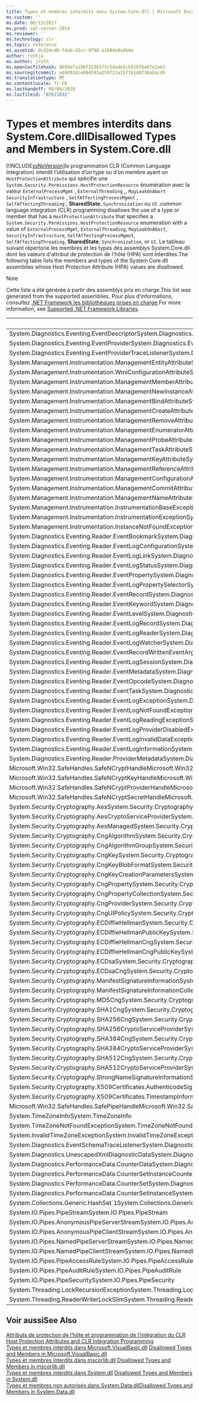 ```yaml
---
title: Types et membres interdits dans System.Core.dll | Microsoft Docs
ms.custom: ''
ms.date: 06/13/2017
ms.prod: sql-server-2014
ms.reviewer: ''
ms.technology: clr
ms.topic: reference
ms.assetid: dcd24cd6-f4ab-42cc-9786-a1604e8a4b4e
author: rothja
ms.author: jroth
ms.openlocfilehash: 8699afa19bf32365f5c5dede5cb918f8a67e2ab1
ms.sourcegitcommit: ad4d92dce894592a259721a1571b1d8736abacdb
ms.translationtype: MT
ms.contentlocale: fr-FR
ms.lasthandoff: 08/04/2020
ms.locfileid: "87611832"
---
```

# <a name="disallowed-types-and-members-in-systemcoredll"></a><span data-ttu-id="5fe52-102">Types et membres interdits dans System.Core.dll</span><span class="sxs-lookup"><span data-stu-id="5fe52-102">Disallowed Types and Members in System.Core.dll</span></span>
  [!INCLUDE[ssNoVersion](../../includes/ssnoversion-md.md)]<span data-ttu-id="5fe52-103">la programmation CLR (Common Language Integration) interdit l’utilisation d’un type ou d’un membre ayant un `HostProtectionAttribute` qui spécifie une `System.Security.Permissions.HostProtectionResource` énumération avec la valeur `ExternalProcessMgmt` , `ExternalThreading` ,, `MayLeakOnAbort` `SecurityInfrastructure` , `SelfAffectingProcessMgmnt` , `SelfAffectingThreading` , **SharedState**, `Synchronization` ou `UI` .</span><span class="sxs-lookup"><span data-stu-id="5fe52-103">common language integration (CLR) programming disallows the use of a type or member that has a `HostProtectionAttribute` that specifies a `System.Security.Permissions.HostProtectionResource` enumeration with a value of `ExternalProcessMgmt`, `ExternalThreading`, `MayLeakOnAbort`, `SecurityInfrastructure`, `SelfAffectingProcessMgmnt`, `SelfAffectingThreading`, **SharedState**, `Synchronization`, or `UI`.</span></span> <span data-ttu-id="5fe52-104">Le tableau suivant répertorie les membres et les types des assemblys System.Core.dll dont les valeurs d'attribut de protection de l'hôte (HPA) sont interdites.</span><span class="sxs-lookup"><span data-stu-id="5fe52-104">The following table lists the members and types of the System.Core.dll assemblies whose Host Protection Attribute (HPA) values are disallowed.</span></span>  
  
> [!NOTE]  
>  <span data-ttu-id="5fe52-105">Cette liste a été générée à partir des assemblys pris en charge.</span><span class="sxs-lookup"><span data-stu-id="5fe52-105">This list was generated from the supported assemblies.</span></span> <span data-ttu-id="5fe52-106">Pour plus d’informations, consultez [.NET Framework les bibliothèques prises en charge](../clr-integration/database-objects/supported-net-framework-libraries.md).</span><span class="sxs-lookup"><span data-stu-id="5fe52-106">For more information, see [Supported .NET Framework Libraries](../clr-integration/database-objects/supported-net-framework-libraries.md).</span></span>  
  
|<span data-ttu-id="5fe52-107">Type ou membre</span><span class="sxs-lookup"><span data-stu-id="5fe52-107">Type or Member</span></span>|<span data-ttu-id="5fe52-108">Valeur(s) HPA</span><span class="sxs-lookup"><span data-stu-id="5fe52-108">HPA Value(s)</span></span>|  
|--------------------|--------------------|  
|<span data-ttu-id="5fe52-109">System.Diagnostics.Eventing.EventDescriptor</span><span class="sxs-lookup"><span data-stu-id="5fe52-109">System.Diagnostics.Eventing.EventDescriptor</span></span>|<span data-ttu-id="5fe52-110">MayLeakOnAbort</span><span class="sxs-lookup"><span data-stu-id="5fe52-110">MayLeakOnAbort</span></span>|  
|<span data-ttu-id="5fe52-111">System.Diagnostics.Eventing.EventProvider</span><span class="sxs-lookup"><span data-stu-id="5fe52-111">System.Diagnostics.Eventing.EventProvider</span></span>|<span data-ttu-id="5fe52-112">MayLeakOnAbort</span><span class="sxs-lookup"><span data-stu-id="5fe52-112">MayLeakOnAbort</span></span>|  
|<span data-ttu-id="5fe52-113">System.Diagnostics.Eventing.EventProviderTraceListener</span><span class="sxs-lookup"><span data-stu-id="5fe52-113">System.Diagnostics.Eventing.EventProviderTraceListener</span></span>|<span data-ttu-id="5fe52-114">MayLeakOnAbort</span><span class="sxs-lookup"><span data-stu-id="5fe52-114">MayLeakOnAbort</span></span>|  
|<span data-ttu-id="5fe52-115">System.Management.Instrumentation.ManagementEntityAttribute</span><span class="sxs-lookup"><span data-stu-id="5fe52-115">System.Management.Instrumentation.ManagementEntityAttribute</span></span>|<span data-ttu-id="5fe52-116">MayLeakOnAbort</span><span class="sxs-lookup"><span data-stu-id="5fe52-116">MayLeakOnAbort</span></span>|  
|<span data-ttu-id="5fe52-117">System.Management.Instrumentation.WmiConfigurationAttribute</span><span class="sxs-lookup"><span data-stu-id="5fe52-117">System.Management.Instrumentation.WmiConfigurationAttribute</span></span>|<span data-ttu-id="5fe52-118">MayLeakOnAbort</span><span class="sxs-lookup"><span data-stu-id="5fe52-118">MayLeakOnAbort</span></span>|  
|<span data-ttu-id="5fe52-119">System.Management.Instrumentation.ManagementMemberAttribute</span><span class="sxs-lookup"><span data-stu-id="5fe52-119">System.Management.Instrumentation.ManagementMemberAttribute</span></span>|<span data-ttu-id="5fe52-120">MayLeakOnAbort</span><span class="sxs-lookup"><span data-stu-id="5fe52-120">MayLeakOnAbort</span></span>|  
|<span data-ttu-id="5fe52-121">System.Management.Instrumentation.ManagementNewInstanceAttribute</span><span class="sxs-lookup"><span data-stu-id="5fe52-121">System.Management.Instrumentation.ManagementNewInstanceAttribute</span></span>|<span data-ttu-id="5fe52-122">MayLeakOnAbort</span><span class="sxs-lookup"><span data-stu-id="5fe52-122">MayLeakOnAbort</span></span>|  
|<span data-ttu-id="5fe52-123">System.Management.Instrumentation.ManagementBindAttribute</span><span class="sxs-lookup"><span data-stu-id="5fe52-123">System.Management.Instrumentation.ManagementBindAttribute</span></span>|<span data-ttu-id="5fe52-124">MayLeakOnAbort</span><span class="sxs-lookup"><span data-stu-id="5fe52-124">MayLeakOnAbort</span></span>|  
|<span data-ttu-id="5fe52-125">System.Management.Instrumentation.ManagementCreateAttribute</span><span class="sxs-lookup"><span data-stu-id="5fe52-125">System.Management.Instrumentation.ManagementCreateAttribute</span></span>|<span data-ttu-id="5fe52-126">MayLeakOnAbort</span><span class="sxs-lookup"><span data-stu-id="5fe52-126">MayLeakOnAbort</span></span>|  
|<span data-ttu-id="5fe52-127">System.Management.Instrumentation.ManagementRemoveAttribute</span><span class="sxs-lookup"><span data-stu-id="5fe52-127">System.Management.Instrumentation.ManagementRemoveAttribute</span></span>|<span data-ttu-id="5fe52-128">MayLeakOnAbort</span><span class="sxs-lookup"><span data-stu-id="5fe52-128">MayLeakOnAbort</span></span>|  
|<span data-ttu-id="5fe52-129">System.Management.Instrumentation.ManagementEnumeratorAttribute</span><span class="sxs-lookup"><span data-stu-id="5fe52-129">System.Management.Instrumentation.ManagementEnumeratorAttribute</span></span>|<span data-ttu-id="5fe52-130">MayLeakOnAbort</span><span class="sxs-lookup"><span data-stu-id="5fe52-130">MayLeakOnAbort</span></span>|  
|<span data-ttu-id="5fe52-131">System.Management.Instrumentation.ManagementProbeAttribute</span><span class="sxs-lookup"><span data-stu-id="5fe52-131">System.Management.Instrumentation.ManagementProbeAttribute</span></span>|<span data-ttu-id="5fe52-132">MayLeakOnAbort</span><span class="sxs-lookup"><span data-stu-id="5fe52-132">MayLeakOnAbort</span></span>|  
|<span data-ttu-id="5fe52-133">System.Management.Instrumentation.ManagementTaskAttribute</span><span class="sxs-lookup"><span data-stu-id="5fe52-133">System.Management.Instrumentation.ManagementTaskAttribute</span></span>|<span data-ttu-id="5fe52-134">MayLeakOnAbort</span><span class="sxs-lookup"><span data-stu-id="5fe52-134">MayLeakOnAbort</span></span>|  
|<span data-ttu-id="5fe52-135">System.Management.Instrumentation.ManagementKeyAttribute</span><span class="sxs-lookup"><span data-stu-id="5fe52-135">System.Management.Instrumentation.ManagementKeyAttribute</span></span>|<span data-ttu-id="5fe52-136">MayLeakOnAbort</span><span class="sxs-lookup"><span data-stu-id="5fe52-136">MayLeakOnAbort</span></span>|  
|<span data-ttu-id="5fe52-137">System.Management.Instrumentation.ManagementReferenceAttribute</span><span class="sxs-lookup"><span data-stu-id="5fe52-137">System.Management.Instrumentation.ManagementReferenceAttribute</span></span>|<span data-ttu-id="5fe52-138">MayLeakOnAbort</span><span class="sxs-lookup"><span data-stu-id="5fe52-138">MayLeakOnAbort</span></span>|  
|<span data-ttu-id="5fe52-139">System.Management.Instrumentation.ManagementConfigurationAttribute</span><span class="sxs-lookup"><span data-stu-id="5fe52-139">System.Management.Instrumentation.ManagementConfigurationAttribute</span></span>|<span data-ttu-id="5fe52-140">MayLeakOnAbort</span><span class="sxs-lookup"><span data-stu-id="5fe52-140">MayLeakOnAbort</span></span>|  
|<span data-ttu-id="5fe52-141">System.Management.Instrumentation.ManagementCommitAttribute</span><span class="sxs-lookup"><span data-stu-id="5fe52-141">System.Management.Instrumentation.ManagementCommitAttribute</span></span>|<span data-ttu-id="5fe52-142">MayLeakOnAbort</span><span class="sxs-lookup"><span data-stu-id="5fe52-142">MayLeakOnAbort</span></span>|  
|<span data-ttu-id="5fe52-143">System.Management.Instrumentation.ManagementNameAttribute</span><span class="sxs-lookup"><span data-stu-id="5fe52-143">System.Management.Instrumentation.ManagementNameAttribute</span></span>|<span data-ttu-id="5fe52-144">MayLeakOnAbort</span><span class="sxs-lookup"><span data-stu-id="5fe52-144">MayLeakOnAbort</span></span>|  
|<span data-ttu-id="5fe52-145">System.Management.Instrumentation.InstrumentationBaseException</span><span class="sxs-lookup"><span data-stu-id="5fe52-145">System.Management.Instrumentation.InstrumentationBaseException</span></span>|<span data-ttu-id="5fe52-146">MayLeakOnAbort</span><span class="sxs-lookup"><span data-stu-id="5fe52-146">MayLeakOnAbort</span></span>|  
|<span data-ttu-id="5fe52-147">System.Management.Instrumentation.InstrumentationException</span><span class="sxs-lookup"><span data-stu-id="5fe52-147">System.Management.Instrumentation.InstrumentationException</span></span>|<span data-ttu-id="5fe52-148">MayLeakOnAbort</span><span class="sxs-lookup"><span data-stu-id="5fe52-148">MayLeakOnAbort</span></span>|  
|<span data-ttu-id="5fe52-149">System.Management.Instrumentation.InstanceNotFoundException</span><span class="sxs-lookup"><span data-stu-id="5fe52-149">System.Management.Instrumentation.InstanceNotFoundException</span></span>|<span data-ttu-id="5fe52-150">MayLeakOnAbort</span><span class="sxs-lookup"><span data-stu-id="5fe52-150">MayLeakOnAbort</span></span>|  
|<span data-ttu-id="5fe52-151">System.Diagnostics.Eventing.Reader.EventBookmark</span><span class="sxs-lookup"><span data-stu-id="5fe52-151">System.Diagnostics.Eventing.Reader.EventBookmark</span></span>|<span data-ttu-id="5fe52-152">MayLeakOnAbort</span><span class="sxs-lookup"><span data-stu-id="5fe52-152">MayLeakOnAbort</span></span>|  
|<span data-ttu-id="5fe52-153">System.Diagnostics.Eventing.Reader.EventLogConfiguration</span><span class="sxs-lookup"><span data-stu-id="5fe52-153">System.Diagnostics.Eventing.Reader.EventLogConfiguration</span></span>|<span data-ttu-id="5fe52-154">MayLeakOnAbort</span><span class="sxs-lookup"><span data-stu-id="5fe52-154">MayLeakOnAbort</span></span>|  
|<span data-ttu-id="5fe52-155">System.Diagnostics.Eventing.Reader.EventLogLink</span><span class="sxs-lookup"><span data-stu-id="5fe52-155">System.Diagnostics.Eventing.Reader.EventLogLink</span></span>|<span data-ttu-id="5fe52-156">MayLeakOnAbort</span><span class="sxs-lookup"><span data-stu-id="5fe52-156">MayLeakOnAbort</span></span>|  
|<span data-ttu-id="5fe52-157">System.Diagnostics.Eventing.Reader.EventLogStatus</span><span class="sxs-lookup"><span data-stu-id="5fe52-157">System.Diagnostics.Eventing.Reader.EventLogStatus</span></span>|<span data-ttu-id="5fe52-158">MayLeakOnAbort</span><span class="sxs-lookup"><span data-stu-id="5fe52-158">MayLeakOnAbort</span></span>|  
|<span data-ttu-id="5fe52-159">System.Diagnostics.Eventing.Reader.EventProperty</span><span class="sxs-lookup"><span data-stu-id="5fe52-159">System.Diagnostics.Eventing.Reader.EventProperty</span></span>|<span data-ttu-id="5fe52-160">MayLeakOnAbort</span><span class="sxs-lookup"><span data-stu-id="5fe52-160">MayLeakOnAbort</span></span>|  
|<span data-ttu-id="5fe52-161">System.Diagnostics.Eventing.Reader.EventLogPropertySelector</span><span class="sxs-lookup"><span data-stu-id="5fe52-161">System.Diagnostics.Eventing.Reader.EventLogPropertySelector</span></span>|<span data-ttu-id="5fe52-162">MayLeakOnAbort</span><span class="sxs-lookup"><span data-stu-id="5fe52-162">MayLeakOnAbort</span></span>|  
|<span data-ttu-id="5fe52-163">System.Diagnostics.Eventing.Reader.EventRecord</span><span class="sxs-lookup"><span data-stu-id="5fe52-163">System.Diagnostics.Eventing.Reader.EventRecord</span></span>|<span data-ttu-id="5fe52-164">MayLeakOnAbort</span><span class="sxs-lookup"><span data-stu-id="5fe52-164">MayLeakOnAbort</span></span>|  
|<span data-ttu-id="5fe52-165">System.Diagnostics.Eventing.Reader.EventKeyword</span><span class="sxs-lookup"><span data-stu-id="5fe52-165">System.Diagnostics.Eventing.Reader.EventKeyword</span></span>|<span data-ttu-id="5fe52-166">MayLeakOnAbort</span><span class="sxs-lookup"><span data-stu-id="5fe52-166">MayLeakOnAbort</span></span>|  
|<span data-ttu-id="5fe52-167">System.Diagnostics.Eventing.Reader.EventLevel</span><span class="sxs-lookup"><span data-stu-id="5fe52-167">System.Diagnostics.Eventing.Reader.EventLevel</span></span>|<span data-ttu-id="5fe52-168">MayLeakOnAbort</span><span class="sxs-lookup"><span data-stu-id="5fe52-168">MayLeakOnAbort</span></span>|  
|<span data-ttu-id="5fe52-169">System.Diagnostics.Eventing.Reader.EventLogRecord</span><span class="sxs-lookup"><span data-stu-id="5fe52-169">System.Diagnostics.Eventing.Reader.EventLogRecord</span></span>|<span data-ttu-id="5fe52-170">MayLeakOnAbort</span><span class="sxs-lookup"><span data-stu-id="5fe52-170">MayLeakOnAbort</span></span>|  
|<span data-ttu-id="5fe52-171">System.Diagnostics.Eventing.Reader.EventLogReader</span><span class="sxs-lookup"><span data-stu-id="5fe52-171">System.Diagnostics.Eventing.Reader.EventLogReader</span></span>|<span data-ttu-id="5fe52-172">MayLeakOnAbort</span><span class="sxs-lookup"><span data-stu-id="5fe52-172">MayLeakOnAbort</span></span>|  
|<span data-ttu-id="5fe52-173">System.Diagnostics.Eventing.Reader.EventLogWatcher</span><span class="sxs-lookup"><span data-stu-id="5fe52-173">System.Diagnostics.Eventing.Reader.EventLogWatcher</span></span>|<span data-ttu-id="5fe52-174">MayLeakOnAbort</span><span class="sxs-lookup"><span data-stu-id="5fe52-174">MayLeakOnAbort</span></span>|  
|<span data-ttu-id="5fe52-175">System.Diagnostics.Eventing.Reader.EventRecordWrittenEventArgs</span><span class="sxs-lookup"><span data-stu-id="5fe52-175">System.Diagnostics.Eventing.Reader.EventRecordWrittenEventArgs</span></span>|<span data-ttu-id="5fe52-176">MayLeakOnAbort</span><span class="sxs-lookup"><span data-stu-id="5fe52-176">MayLeakOnAbort</span></span>|  
|<span data-ttu-id="5fe52-177">System.Diagnostics.Eventing.Reader.EventLogSession</span><span class="sxs-lookup"><span data-stu-id="5fe52-177">System.Diagnostics.Eventing.Reader.EventLogSession</span></span>|<span data-ttu-id="5fe52-178">MayLeakOnAbort</span><span class="sxs-lookup"><span data-stu-id="5fe52-178">MayLeakOnAbort</span></span>|  
|<span data-ttu-id="5fe52-179">System.Diagnostics.Eventing.Reader.EventMetadata</span><span class="sxs-lookup"><span data-stu-id="5fe52-179">System.Diagnostics.Eventing.Reader.EventMetadata</span></span>|<span data-ttu-id="5fe52-180">MayLeakOnAbort</span><span class="sxs-lookup"><span data-stu-id="5fe52-180">MayLeakOnAbort</span></span>|  
|<span data-ttu-id="5fe52-181">System.Diagnostics.Eventing.Reader.EventOpcode</span><span class="sxs-lookup"><span data-stu-id="5fe52-181">System.Diagnostics.Eventing.Reader.EventOpcode</span></span>|<span data-ttu-id="5fe52-182">MayLeakOnAbort</span><span class="sxs-lookup"><span data-stu-id="5fe52-182">MayLeakOnAbort</span></span>|  
|<span data-ttu-id="5fe52-183">System.Diagnostics.Eventing.Reader.EventTask</span><span class="sxs-lookup"><span data-stu-id="5fe52-183">System.Diagnostics.Eventing.Reader.EventTask</span></span>|<span data-ttu-id="5fe52-184">MayLeakOnAbort</span><span class="sxs-lookup"><span data-stu-id="5fe52-184">MayLeakOnAbort</span></span>|  
|<span data-ttu-id="5fe52-185">System.Diagnostics.Eventing.Reader.EventLogException</span><span class="sxs-lookup"><span data-stu-id="5fe52-185">System.Diagnostics.Eventing.Reader.EventLogException</span></span>|<span data-ttu-id="5fe52-186">MayLeakOnAbort</span><span class="sxs-lookup"><span data-stu-id="5fe52-186">MayLeakOnAbort</span></span>|  
|<span data-ttu-id="5fe52-187">System.Diagnostics.Eventing.Reader.EventLogNotFoundException</span><span class="sxs-lookup"><span data-stu-id="5fe52-187">System.Diagnostics.Eventing.Reader.EventLogNotFoundException</span></span>|<span data-ttu-id="5fe52-188">MayLeakOnAbort</span><span class="sxs-lookup"><span data-stu-id="5fe52-188">MayLeakOnAbort</span></span>|  
|<span data-ttu-id="5fe52-189">System.Diagnostics.Eventing.Reader.EventLogReadingException</span><span class="sxs-lookup"><span data-stu-id="5fe52-189">System.Diagnostics.Eventing.Reader.EventLogReadingException</span></span>|<span data-ttu-id="5fe52-190">MayLeakOnAbort</span><span class="sxs-lookup"><span data-stu-id="5fe52-190">MayLeakOnAbort</span></span>|  
|<span data-ttu-id="5fe52-191">System.Diagnostics.Eventing.Reader.EventLogProviderDisabledException</span><span class="sxs-lookup"><span data-stu-id="5fe52-191">System.Diagnostics.Eventing.Reader.EventLogProviderDisabledException</span></span>|<span data-ttu-id="5fe52-192">MayLeakOnAbort</span><span class="sxs-lookup"><span data-stu-id="5fe52-192">MayLeakOnAbort</span></span>|  
|<span data-ttu-id="5fe52-193">System.Diagnostics.Eventing.Reader.EventLogInvalidDataException</span><span class="sxs-lookup"><span data-stu-id="5fe52-193">System.Diagnostics.Eventing.Reader.EventLogInvalidDataException</span></span>|<span data-ttu-id="5fe52-194">MayLeakOnAbort</span><span class="sxs-lookup"><span data-stu-id="5fe52-194">MayLeakOnAbort</span></span>|  
|<span data-ttu-id="5fe52-195">System.Diagnostics.Eventing.Reader.EventLogInformation</span><span class="sxs-lookup"><span data-stu-id="5fe52-195">System.Diagnostics.Eventing.Reader.EventLogInformation</span></span>|<span data-ttu-id="5fe52-196">MayLeakOnAbort</span><span class="sxs-lookup"><span data-stu-id="5fe52-196">MayLeakOnAbort</span></span>|  
|<span data-ttu-id="5fe52-197">System.Diagnostics.Eventing.Reader.ProviderMetadata</span><span class="sxs-lookup"><span data-stu-id="5fe52-197">System.Diagnostics.Eventing.Reader.ProviderMetadata</span></span>|<span data-ttu-id="5fe52-198">MayLeakOnAbort</span><span class="sxs-lookup"><span data-stu-id="5fe52-198">MayLeakOnAbort</span></span>|  
|<span data-ttu-id="5fe52-199">Microsoft.Win32.SafeHandles.SafeNCryptHandle</span><span class="sxs-lookup"><span data-stu-id="5fe52-199">Microsoft.Win32.SafeHandles.SafeNCryptHandle</span></span>|<span data-ttu-id="5fe52-200">MayLeakOnAbort</span><span class="sxs-lookup"><span data-stu-id="5fe52-200">MayLeakOnAbort</span></span>|  
|<span data-ttu-id="5fe52-201">Microsoft.Win32.SafeHandles.SafeNCryptKeyHandle</span><span class="sxs-lookup"><span data-stu-id="5fe52-201">Microsoft.Win32.SafeHandles.SafeNCryptKeyHandle</span></span>|<span data-ttu-id="5fe52-202">MayLeakOnAbort</span><span class="sxs-lookup"><span data-stu-id="5fe52-202">MayLeakOnAbort</span></span>|  
|<span data-ttu-id="5fe52-203">Microsoft.Win32.SafeHandles.SafeNCryptProviderHandle</span><span class="sxs-lookup"><span data-stu-id="5fe52-203">Microsoft.Win32.SafeHandles.SafeNCryptProviderHandle</span></span>|<span data-ttu-id="5fe52-204">MayLeakOnAbort</span><span class="sxs-lookup"><span data-stu-id="5fe52-204">MayLeakOnAbort</span></span>|  
|<span data-ttu-id="5fe52-205">Microsoft.Win32.SafeHandles.SafeNCryptSecretHandle</span><span class="sxs-lookup"><span data-stu-id="5fe52-205">Microsoft.Win32.SafeHandles.SafeNCryptSecretHandle</span></span>|<span data-ttu-id="5fe52-206">MayLeakOnAbort</span><span class="sxs-lookup"><span data-stu-id="5fe52-206">MayLeakOnAbort</span></span>|  
|<span data-ttu-id="5fe52-207">System.Security.Cryptography.Aes</span><span class="sxs-lookup"><span data-stu-id="5fe52-207">System.Security.Cryptography.Aes</span></span>|<span data-ttu-id="5fe52-208">MayLeakOnAbort</span><span class="sxs-lookup"><span data-stu-id="5fe52-208">MayLeakOnAbort</span></span>|  
|<span data-ttu-id="5fe52-209">System.Security.Cryptography.AesCryptoServiceProvider</span><span class="sxs-lookup"><span data-stu-id="5fe52-209">System.Security.Cryptography.AesCryptoServiceProvider</span></span>|<span data-ttu-id="5fe52-210">MayLeakOnAbort</span><span class="sxs-lookup"><span data-stu-id="5fe52-210">MayLeakOnAbort</span></span>|  
|<span data-ttu-id="5fe52-211">System.Security.Cryptography.AesManaged</span><span class="sxs-lookup"><span data-stu-id="5fe52-211">System.Security.Cryptography.AesManaged</span></span>|<span data-ttu-id="5fe52-212">MayLeakOnAbort</span><span class="sxs-lookup"><span data-stu-id="5fe52-212">MayLeakOnAbort</span></span>|  
|<span data-ttu-id="5fe52-213">System.Security.Cryptography.CngAlgorithm</span><span class="sxs-lookup"><span data-stu-id="5fe52-213">System.Security.Cryptography.CngAlgorithm</span></span>|<span data-ttu-id="5fe52-214">MayLeakOnAbort</span><span class="sxs-lookup"><span data-stu-id="5fe52-214">MayLeakOnAbort</span></span>|  
|<span data-ttu-id="5fe52-215">System.Security.Cryptography.CngAlgorithmGroup</span><span class="sxs-lookup"><span data-stu-id="5fe52-215">System.Security.Cryptography.CngAlgorithmGroup</span></span>|<span data-ttu-id="5fe52-216">MayLeakOnAbort</span><span class="sxs-lookup"><span data-stu-id="5fe52-216">MayLeakOnAbort</span></span>|  
|<span data-ttu-id="5fe52-217">System.Security.Cryptography.CngKey</span><span class="sxs-lookup"><span data-stu-id="5fe52-217">System.Security.Cryptography.CngKey</span></span>|<span data-ttu-id="5fe52-218">MayLeakOnAbort</span><span class="sxs-lookup"><span data-stu-id="5fe52-218">MayLeakOnAbort</span></span>|  
|<span data-ttu-id="5fe52-219">System.Security.Cryptography.CngKeyBlobFormat</span><span class="sxs-lookup"><span data-stu-id="5fe52-219">System.Security.Cryptography.CngKeyBlobFormat</span></span>|<span data-ttu-id="5fe52-220">MayLeakOnAbort</span><span class="sxs-lookup"><span data-stu-id="5fe52-220">MayLeakOnAbort</span></span>|  
|<span data-ttu-id="5fe52-221">System.Security.Cryptography.CngKeyCreationParameters</span><span class="sxs-lookup"><span data-stu-id="5fe52-221">System.Security.Cryptography.CngKeyCreationParameters</span></span>|<span data-ttu-id="5fe52-222">MayLeakOnAbort</span><span class="sxs-lookup"><span data-stu-id="5fe52-222">MayLeakOnAbort</span></span>|  
|<span data-ttu-id="5fe52-223">System.Security.Cryptography.CngProperty</span><span class="sxs-lookup"><span data-stu-id="5fe52-223">System.Security.Cryptography.CngProperty</span></span>|<span data-ttu-id="5fe52-224">MayLeakOnAbort</span><span class="sxs-lookup"><span data-stu-id="5fe52-224">MayLeakOnAbort</span></span>|  
|<span data-ttu-id="5fe52-225">System.Security.Cryptography.CngPropertyCollection</span><span class="sxs-lookup"><span data-stu-id="5fe52-225">System.Security.Cryptography.CngPropertyCollection</span></span>|<span data-ttu-id="5fe52-226">MayLeakOnAbort</span><span class="sxs-lookup"><span data-stu-id="5fe52-226">MayLeakOnAbort</span></span>|  
|<span data-ttu-id="5fe52-227">System.Security.Cryptography.CngProvider</span><span class="sxs-lookup"><span data-stu-id="5fe52-227">System.Security.Cryptography.CngProvider</span></span>|<span data-ttu-id="5fe52-228">MayLeakOnAbort</span><span class="sxs-lookup"><span data-stu-id="5fe52-228">MayLeakOnAbort</span></span>|  
|<span data-ttu-id="5fe52-229">System.Security.Cryptography.CngUIPolicy</span><span class="sxs-lookup"><span data-stu-id="5fe52-229">System.Security.Cryptography.CngUIPolicy</span></span>|<span data-ttu-id="5fe52-230">MayLeakOnAbort</span><span class="sxs-lookup"><span data-stu-id="5fe52-230">MayLeakOnAbort</span></span>|  
|<span data-ttu-id="5fe52-231">System.Security.Cryptography.ECDiffieHellman</span><span class="sxs-lookup"><span data-stu-id="5fe52-231">System.Security.Cryptography.ECDiffieHellman</span></span>|<span data-ttu-id="5fe52-232">MayLeakOnAbort</span><span class="sxs-lookup"><span data-stu-id="5fe52-232">MayLeakOnAbort</span></span>|  
|<span data-ttu-id="5fe52-233">System.Security.Cryptography.ECDiffieHellmanPublicKey</span><span class="sxs-lookup"><span data-stu-id="5fe52-233">System.Security.Cryptography.ECDiffieHellmanPublicKey</span></span>|<span data-ttu-id="5fe52-234">MayLeakOnAbort</span><span class="sxs-lookup"><span data-stu-id="5fe52-234">MayLeakOnAbort</span></span>|  
|<span data-ttu-id="5fe52-235">System.Security.Cryptography.ECDiffieHellmanCng</span><span class="sxs-lookup"><span data-stu-id="5fe52-235">System.Security.Cryptography.ECDiffieHellmanCng</span></span>|<span data-ttu-id="5fe52-236">MayLeakOnAbort</span><span class="sxs-lookup"><span data-stu-id="5fe52-236">MayLeakOnAbort</span></span>|  
|<span data-ttu-id="5fe52-237">System.Security.Cryptography.ECDiffieHellmanCngPublicKey</span><span class="sxs-lookup"><span data-stu-id="5fe52-237">System.Security.Cryptography.ECDiffieHellmanCngPublicKey</span></span>|<span data-ttu-id="5fe52-238">MayLeakOnAbort</span><span class="sxs-lookup"><span data-stu-id="5fe52-238">MayLeakOnAbort</span></span>|  
|<span data-ttu-id="5fe52-239">System.Security.Cryptography.ECDsa</span><span class="sxs-lookup"><span data-stu-id="5fe52-239">System.Security.Cryptography.ECDsa</span></span>|<span data-ttu-id="5fe52-240">MayLeakOnAbort</span><span class="sxs-lookup"><span data-stu-id="5fe52-240">MayLeakOnAbort</span></span>|  
|<span data-ttu-id="5fe52-241">System.Security.Cryptography.ECDsaCng</span><span class="sxs-lookup"><span data-stu-id="5fe52-241">System.Security.Cryptography.ECDsaCng</span></span>|<span data-ttu-id="5fe52-242">MayLeakOnAbort</span><span class="sxs-lookup"><span data-stu-id="5fe52-242">MayLeakOnAbort</span></span>|  
|<span data-ttu-id="5fe52-243">System.Security.Cryptography.ManifestSignatureInformation</span><span class="sxs-lookup"><span data-stu-id="5fe52-243">System.Security.Cryptography.ManifestSignatureInformation</span></span>|<span data-ttu-id="5fe52-244">MayLeakOnAbort</span><span class="sxs-lookup"><span data-stu-id="5fe52-244">MayLeakOnAbort</span></span>|  
|<span data-ttu-id="5fe52-245">System.Security.Cryptography.ManifestSignatureInformationCollection</span><span class="sxs-lookup"><span data-stu-id="5fe52-245">System.Security.Cryptography.ManifestSignatureInformationCollection</span></span>|<span data-ttu-id="5fe52-246">MayLeakOnAbort</span><span class="sxs-lookup"><span data-stu-id="5fe52-246">MayLeakOnAbort</span></span>|  
|<span data-ttu-id="5fe52-247">System.Security.Cryptography.MD5Cng</span><span class="sxs-lookup"><span data-stu-id="5fe52-247">System.Security.Cryptography.MD5Cng</span></span>|<span data-ttu-id="5fe52-248">MayLeakOnAbort</span><span class="sxs-lookup"><span data-stu-id="5fe52-248">MayLeakOnAbort</span></span>|  
|<span data-ttu-id="5fe52-249">System.Security.Cryptography.SHA1Cng</span><span class="sxs-lookup"><span data-stu-id="5fe52-249">System.Security.Cryptography.SHA1Cng</span></span>|<span data-ttu-id="5fe52-250">MayLeakOnAbort</span><span class="sxs-lookup"><span data-stu-id="5fe52-250">MayLeakOnAbort</span></span>|  
|<span data-ttu-id="5fe52-251">System.Security.Cryptography.SHA256Cng</span><span class="sxs-lookup"><span data-stu-id="5fe52-251">System.Security.Cryptography.SHA256Cng</span></span>|<span data-ttu-id="5fe52-252">MayLeakOnAbort</span><span class="sxs-lookup"><span data-stu-id="5fe52-252">MayLeakOnAbort</span></span>|  
|<span data-ttu-id="5fe52-253">System.Security.Cryptography.SHA256CryptoServiceProvider</span><span class="sxs-lookup"><span data-stu-id="5fe52-253">System.Security.Cryptography.SHA256CryptoServiceProvider</span></span>|<span data-ttu-id="5fe52-254">MayLeakOnAbort</span><span class="sxs-lookup"><span data-stu-id="5fe52-254">MayLeakOnAbort</span></span>|  
|<span data-ttu-id="5fe52-255">System.Security.Cryptography.SHA384Cng</span><span class="sxs-lookup"><span data-stu-id="5fe52-255">System.Security.Cryptography.SHA384Cng</span></span>|<span data-ttu-id="5fe52-256">MayLeakOnAbort</span><span class="sxs-lookup"><span data-stu-id="5fe52-256">MayLeakOnAbort</span></span>|  
|<span data-ttu-id="5fe52-257">System.Security.Cryptography.SHA384CryptoServiceProvider</span><span class="sxs-lookup"><span data-stu-id="5fe52-257">System.Security.Cryptography.SHA384CryptoServiceProvider</span></span>|<span data-ttu-id="5fe52-258">MayLeakOnAbort</span><span class="sxs-lookup"><span data-stu-id="5fe52-258">MayLeakOnAbort</span></span>|  
|<span data-ttu-id="5fe52-259">System.Security.Cryptography.SHA512Cng</span><span class="sxs-lookup"><span data-stu-id="5fe52-259">System.Security.Cryptography.SHA512Cng</span></span>|<span data-ttu-id="5fe52-260">MayLeakOnAbort</span><span class="sxs-lookup"><span data-stu-id="5fe52-260">MayLeakOnAbort</span></span>|  
|<span data-ttu-id="5fe52-261">System.Security.Cryptography.SHA512CryptoServiceProvider</span><span class="sxs-lookup"><span data-stu-id="5fe52-261">System.Security.Cryptography.SHA512CryptoServiceProvider</span></span>|<span data-ttu-id="5fe52-262">MayLeakOnAbort</span><span class="sxs-lookup"><span data-stu-id="5fe52-262">MayLeakOnAbort</span></span>|  
|<span data-ttu-id="5fe52-263">System.Security.Cryptography.StrongNameSignatureInformation</span><span class="sxs-lookup"><span data-stu-id="5fe52-263">System.Security.Cryptography.StrongNameSignatureInformation</span></span>|<span data-ttu-id="5fe52-264">MayLeakOnAbort</span><span class="sxs-lookup"><span data-stu-id="5fe52-264">MayLeakOnAbort</span></span>|  
|<span data-ttu-id="5fe52-265">System.Security.Cryptography.X509Certificates.AuthenticodeSignatureInformation</span><span class="sxs-lookup"><span data-stu-id="5fe52-265">System.Security.Cryptography.X509Certificates.AuthenticodeSignatureInformation</span></span>|<span data-ttu-id="5fe52-266">MayLeakOnAbort</span><span class="sxs-lookup"><span data-stu-id="5fe52-266">MayLeakOnAbort</span></span>|  
|<span data-ttu-id="5fe52-267">System.Security.Cryptography.X509Certificates.TimestampInformation</span><span class="sxs-lookup"><span data-stu-id="5fe52-267">System.Security.Cryptography.X509Certificates.TimestampInformation</span></span>|<span data-ttu-id="5fe52-268">MayLeakOnAbort</span><span class="sxs-lookup"><span data-stu-id="5fe52-268">MayLeakOnAbort</span></span>|  
|<span data-ttu-id="5fe52-269">Microsoft.Win32.SafeHandles.SafePipeHandle</span><span class="sxs-lookup"><span data-stu-id="5fe52-269">Microsoft.Win32.SafeHandles.SafePipeHandle</span></span>|<span data-ttu-id="5fe52-270">MayLeakOnAbort</span><span class="sxs-lookup"><span data-stu-id="5fe52-270">MayLeakOnAbort</span></span>|  
|<span data-ttu-id="5fe52-271">System.TimeZoneInfo</span><span class="sxs-lookup"><span data-stu-id="5fe52-271">System.TimeZoneInfo</span></span>|<span data-ttu-id="5fe52-272">MayLeakOnAbort</span><span class="sxs-lookup"><span data-stu-id="5fe52-272">MayLeakOnAbort</span></span>|  
|<span data-ttu-id="5fe52-273">System.TimeZoneNotFoundException</span><span class="sxs-lookup"><span data-stu-id="5fe52-273">System.TimeZoneNotFoundException</span></span>|<span data-ttu-id="5fe52-274">MayLeakOnAbort</span><span class="sxs-lookup"><span data-stu-id="5fe52-274">MayLeakOnAbort</span></span>|  
|<span data-ttu-id="5fe52-275">System.InvalidTimeZoneException</span><span class="sxs-lookup"><span data-stu-id="5fe52-275">System.InvalidTimeZoneException</span></span>|<span data-ttu-id="5fe52-276">MayLeakOnAbort</span><span class="sxs-lookup"><span data-stu-id="5fe52-276">MayLeakOnAbort</span></span>|  
|<span data-ttu-id="5fe52-277">System.Diagnostics.EventSchemaTraceListener</span><span class="sxs-lookup"><span data-stu-id="5fe52-277">System.Diagnostics.EventSchemaTraceListener</span></span>|<span data-ttu-id="5fe52-278">MayLeakOnAbort</span><span class="sxs-lookup"><span data-stu-id="5fe52-278">MayLeakOnAbort</span></span>|  
|<span data-ttu-id="5fe52-279">System.Diagnostics.UnescapedXmlDiagnosticData</span><span class="sxs-lookup"><span data-stu-id="5fe52-279">System.Diagnostics.UnescapedXmlDiagnosticData</span></span>|<span data-ttu-id="5fe52-280">MayLeakOnAbort</span><span class="sxs-lookup"><span data-stu-id="5fe52-280">MayLeakOnAbort</span></span>|  
|<span data-ttu-id="5fe52-281">System.Diagnostics.PerformanceData.CounterData</span><span class="sxs-lookup"><span data-stu-id="5fe52-281">System.Diagnostics.PerformanceData.CounterData</span></span>|<span data-ttu-id="5fe52-282">MayLeakOnAbort</span><span class="sxs-lookup"><span data-stu-id="5fe52-282">MayLeakOnAbort</span></span>|  
|<span data-ttu-id="5fe52-283">System.Diagnostics.PerformanceData.CounterSetInstanceCounterDataSet</span><span class="sxs-lookup"><span data-stu-id="5fe52-283">System.Diagnostics.PerformanceData.CounterSetInstanceCounterDataSet</span></span>|<span data-ttu-id="5fe52-284">MayLeakOnAbort</span><span class="sxs-lookup"><span data-stu-id="5fe52-284">MayLeakOnAbort</span></span>|  
|<span data-ttu-id="5fe52-285">System.Diagnostics.PerformanceData.CounterSet</span><span class="sxs-lookup"><span data-stu-id="5fe52-285">System.Diagnostics.PerformanceData.CounterSet</span></span>|<span data-ttu-id="5fe52-286">MayLeakOnAbort</span><span class="sxs-lookup"><span data-stu-id="5fe52-286">MayLeakOnAbort</span></span>|  
|<span data-ttu-id="5fe52-287">System.Diagnostics.PerformanceData.CounterSetInstance</span><span class="sxs-lookup"><span data-stu-id="5fe52-287">System.Diagnostics.PerformanceData.CounterSetInstance</span></span>|<span data-ttu-id="5fe52-288">MayLeakOnAbort</span><span class="sxs-lookup"><span data-stu-id="5fe52-288">MayLeakOnAbort</span></span>|  
|<span data-ttu-id="5fe52-289">System.Collections.Generic.HashSet\`1</span><span class="sxs-lookup"><span data-stu-id="5fe52-289">System.Collections.Generic.HashSet\`1</span></span>|<span data-ttu-id="5fe52-290">MayLeakOnAbort</span><span class="sxs-lookup"><span data-stu-id="5fe52-290">MayLeakOnAbort</span></span>|  
|<span data-ttu-id="5fe52-291">System.IO.Pipes.PipeStream</span><span class="sxs-lookup"><span data-stu-id="5fe52-291">System.IO.Pipes.PipeStream</span></span>|<span data-ttu-id="5fe52-292">MayLeakOnAbort</span><span class="sxs-lookup"><span data-stu-id="5fe52-292">MayLeakOnAbort</span></span>|  
|<span data-ttu-id="5fe52-293">System.IO.Pipes.AnonymousPipeServerStream</span><span class="sxs-lookup"><span data-stu-id="5fe52-293">System.IO.Pipes.AnonymousPipeServerStream</span></span>|<span data-ttu-id="5fe52-294">MayLeakOnAbort</span><span class="sxs-lookup"><span data-stu-id="5fe52-294">MayLeakOnAbort</span></span>|  
|<span data-ttu-id="5fe52-295">System.IO.Pipes.AnonymousPipeClientStream</span><span class="sxs-lookup"><span data-stu-id="5fe52-295">System.IO.Pipes.AnonymousPipeClientStream</span></span>|<span data-ttu-id="5fe52-296">MayLeakOnAbort</span><span class="sxs-lookup"><span data-stu-id="5fe52-296">MayLeakOnAbort</span></span>|  
|<span data-ttu-id="5fe52-297">System.IO.Pipes.NamedPipeServerStream</span><span class="sxs-lookup"><span data-stu-id="5fe52-297">System.IO.Pipes.NamedPipeServerStream</span></span>|<span data-ttu-id="5fe52-298">MayLeakOnAbort</span><span class="sxs-lookup"><span data-stu-id="5fe52-298">MayLeakOnAbort</span></span>|  
|<span data-ttu-id="5fe52-299">System.IO.Pipes.NamedPipeClientStream</span><span class="sxs-lookup"><span data-stu-id="5fe52-299">System.IO.Pipes.NamedPipeClientStream</span></span>|<span data-ttu-id="5fe52-300">MayLeakOnAbort</span><span class="sxs-lookup"><span data-stu-id="5fe52-300">MayLeakOnAbort</span></span>|  
|<span data-ttu-id="5fe52-301">System.IO.Pipes.PipeAccessRule</span><span class="sxs-lookup"><span data-stu-id="5fe52-301">System.IO.Pipes.PipeAccessRule</span></span>|<span data-ttu-id="5fe52-302">MayLeakOnAbort</span><span class="sxs-lookup"><span data-stu-id="5fe52-302">MayLeakOnAbort</span></span>|  
|<span data-ttu-id="5fe52-303">System.IO.Pipes.PipeAuditRule</span><span class="sxs-lookup"><span data-stu-id="5fe52-303">System.IO.Pipes.PipeAuditRule</span></span>|<span data-ttu-id="5fe52-304">MayLeakOnAbort</span><span class="sxs-lookup"><span data-stu-id="5fe52-304">MayLeakOnAbort</span></span>|  
|<span data-ttu-id="5fe52-305">System.IO.Pipes.PipeSecurity</span><span class="sxs-lookup"><span data-stu-id="5fe52-305">System.IO.Pipes.PipeSecurity</span></span>|<span data-ttu-id="5fe52-306">MayLeakOnAbort</span><span class="sxs-lookup"><span data-stu-id="5fe52-306">MayLeakOnAbort</span></span>|  
|<span data-ttu-id="5fe52-307">System.Threading.LockRecursionException</span><span class="sxs-lookup"><span data-stu-id="5fe52-307">System.Threading.LockRecursionException</span></span>|<span data-ttu-id="5fe52-308">MayLeakOnAbort</span><span class="sxs-lookup"><span data-stu-id="5fe52-308">MayLeakOnAbort</span></span>|  
|<span data-ttu-id="5fe52-309">System.Threading.ReaderWriterLockSlim</span><span class="sxs-lookup"><span data-stu-id="5fe52-309">System.Threading.ReaderWriterLockSlim</span></span>|<span data-ttu-id="5fe52-310">MayLeakOnAbort</span><span class="sxs-lookup"><span data-stu-id="5fe52-310">MayLeakOnAbort</span></span>|  
  
## <a name="see-also"></a><span data-ttu-id="5fe52-311">Voir aussi</span><span class="sxs-lookup"><span data-stu-id="5fe52-311">See Also</span></span>  
 <span data-ttu-id="5fe52-312">[Attributs de protection de l’hôte et programmation de l’intégration du CLR](host-protection-attributes-and-clr-integration-programming.md) </span><span class="sxs-lookup"><span data-stu-id="5fe52-312">[Host Protection Attributes and CLR Integration Programming](host-protection-attributes-and-clr-integration-programming.md) </span></span>  
 <span data-ttu-id="5fe52-313">[Types et membres interdits dans Microsoft.VisualBasic.dll](disallowed-types-and-members-in-microsoft-visualbasic-dll.md) </span><span class="sxs-lookup"><span data-stu-id="5fe52-313">[Disallowed Types and Members in Microsoft.VisualBasic.dll](disallowed-types-and-members-in-microsoft-visualbasic-dll.md) </span></span>  
 <span data-ttu-id="5fe52-314">[Types et membres interdits dans mscorlib.dll](disallowed-types-and-members-in-mscorlib-dll.md) </span><span class="sxs-lookup"><span data-stu-id="5fe52-314">[Disallowed Types and Members in mscorlib.dll](disallowed-types-and-members-in-mscorlib-dll.md) </span></span>  
 <span data-ttu-id="5fe52-315">[Types et membres interdits dans System.dll](disallowed-types-and-members-in-system-dll.md) </span><span class="sxs-lookup"><span data-stu-id="5fe52-315">[Disallowed Types and Members in System.dll](disallowed-types-and-members-in-system-dll.md) </span></span>  
 [<span data-ttu-id="5fe52-316">Types et membres non autorisés dans System.Data.dll</span><span class="sxs-lookup"><span data-stu-id="5fe52-316">Disallowed Types and Members in System.Data.dll</span></span>](disallowed-types-and-members-in-system-data-dll.md)  
  
  
